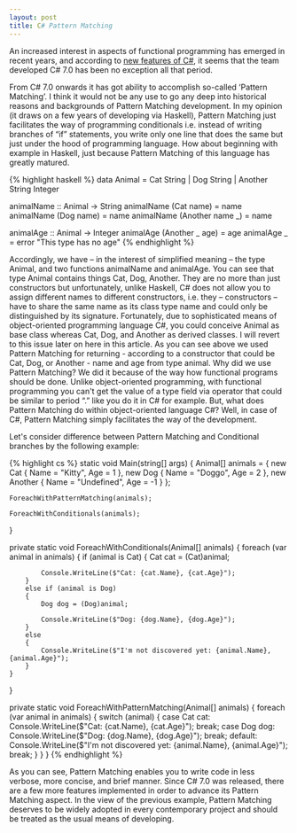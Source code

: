 ```yaml
---
layout: post
title: C# Pattern Matching
---
```


An increased interest in aspects of functional programming has emerged in recent years, and according to [new features of C#](https://blogs.msdn.microsoft.com/dotnet/2017/03/09/new-features-in-c-7-0/), it seems that the team developed C# 7.0 has been no exception all that period.

From C# 7.0 onwards it has got ability to accomplish so-called ‘Pattern Matching’. I think it would not be any use to go any deep into historical reasons and backgrounds of Pattern Matching development. In my opinion (it draws on a few years of developing via Haskell), Pattern Matching just facilitates the way of programming conditionals i.e. instead of writing branches of “if” statements, you write only one line that does the same but just under the hood of programming language. How about beginning with example in Haskell, just because Pattern Matching of this language has greatly matured.

{% highlight haskell %}
data Animal = Cat String | Dog String | Another String Integer

animalName :: Animal -> String
animalName (Cat name) = name
animalName (Dog name) = name
animalName (Another name _) = name

animalAge :: Animal -> Integer
animalAge (Another _ age) = age
animalAge _ = error "This type has no age"
{% endhighlight %}

Accordingly, we have – in the interest of simplified meaning – the type Animal, and two functions animalName and animalAge. You can see that type Animal contains things Cat, Dog, Another. They are no more than just constructors but unfortunately, unlike Haskell, C# does not allow you to assign different names to different constructors, i.e. they – constructors – have to share the same name as its class type name and could only be distinguished by its signature. Fortunately, due to sophisticated means of object-oriented programming language C#, you could conceive Animal as base class whereas Cat, Dog, and Another as derived classes. I will revert to this issue later on here in this article.
As you can see above we used Pattern Matching for returning - according to a constructor that could be Cat, Dog, or Another - name and age from type animal. Why did we use Pattern Matching? We did it because of the way how functional programs should be done. Unlike object-oriented programming, with functional programming you can't get the value of a type field via operator that could be similar to period “.” like you do it in C# for example. But, what does Pattern Matching do within object-oriented language C#? Well, in case of C#, Pattern Matching simply facilitates the way of the development.

Let's consider difference between Pattern Matching and Conditional branches by the following example:

{% highlight cs %}
static void Main(string[] args)
{
    Animal[] animals =
    {
                new Cat { Name = "Kitty", Age = 1 },
                new Dog { Name = "Doggo", Age = 2 },
                new Another { Name = "Undefined", Age = -1 }
            };

    ForeachWithPatternMatching(animals);

    ForeachWithConditionals(animals);
}

private static void ForeachWithConditionals(Animal[] animals)
{
    foreach (var animal in animals)
    {
        if (animal is Cat)
        {
            Cat cat = (Cat)animal;

            Console.WriteLine($"Cat: {cat.Name}, {cat.Age}");
        }
        else if (animal is Dog)
        {
            Dog dog = (Dog)animal;

            Console.WriteLine($"Dog: {dog.Name}, {dog.Age}");
        }
        else
        {
            Console.WriteLine($"I'm not discovered yet: {animal.Name}, {animal.Age}");
        }
    }
}

private static void ForeachWithPatternMatching(Animal[] animals)
{
    foreach (var animal in animals)
    {
        switch (animal)
        {
            case Cat cat:
                Console.WriteLine($"Cat: {cat.Name}, {cat.Age}");
                break;
            case Dog dog:
                Console.WriteLine($"Dog: {dog.Name}, {dog.Age}");
                break;
            default:
                Console.WriteLine($"I'm not discovered yet: {animal.Name}, {animal.Age}");
                break;
        }
    }
}
{% endhighlight %}

As you can see, Pattern Matching enables you to write code in less verbose, more concise, and brief manner. Since C# 7.0 was released, there are a few more features implemented in order to advance its Pattern Matching aspect. In the view of the previous example, Pattern Matching deserves to be widely adopted in every contemporary project and should be treated as the usual means of developing.
